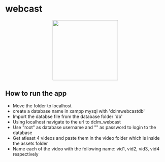# webcast

<p align="center"><a href="https://dclm.org" target="_blank"><img src="https://dclmcloud.s3.amazonaws.com/img/logo.png" width="206.5" height="190"></a></p>

## How to run the app

- Move the folder to localhost
- create a database name in xampp mysql with 'dclmwebcastdb'
- Import the databse file from the database folder 'db'
- Using localhost navigate to the url to dclm_webcast
- Use "root" as database username and "" as password to login to the database
- Get atleast 4 videos and paste them in the video folder which is inside the assets folder
- Name each of the video with the following name: vid1, vid2, vid3, vid4 respectively
